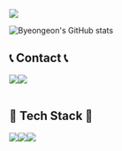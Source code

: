 
<img src="https://capsule-render.vercel.app/api?type=waving&color=242F9B&height=250&section=header&text=Park%20Byeongeon&fontColor=DBDFFD&fontSize=75" />

![Byeongeon's GitHub stats](https://github-readme-stats.vercel.app/api?username=ByeongeonPark&show_icons=true&theme=transparent)

## 📞 Contact 📞
<div style="display:flex; flex-direction:row;">
    <a href="https://www.instagram.com/dev_pbe/">
        <img src="https://img.shields.io/badge/Instagram-E4405F?style=for-the-badge&logo=Instagram&logoColor=white"> 
    </a>
    <a href="mailto:parkbe3453@gmail.com">
        <img src="https://img.shields.io/badge/Gmail-EA4335?style=for-the-badge&logo=Gmail&logoColor=white"> 
    </a>
</div><br>

## 🔨 Tech Stack 🔨
<div style="display:flex; flex-direction:row;">
<img src="https://img.shields.io/badge/java-007396?style=for-the-badge&logo=java&logoColor=white"></a> 
  <br>
<img src="https://img.shields.io/badge/Python-3776AB?style=flat-square&logo=Python&logoColor=white"/></a>
<img src="https://img.shields.io/badge/C-A8B9CC?style=flat-square&logo=C&logoColor=white"/></a>

</div><br>
</div>

<!-- [![Solved.ac](http://mazassumnida.wtf/api/v2/generate_badge?boj=dlwlgh1254)](https://solved.ac/dlwlgh1254) -->

 
